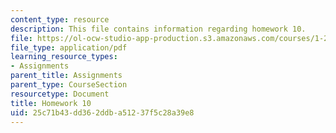 ```yaml
---
content_type: resource
description: This file contains information regarding homework 10.
file: https://ol-ocw-studio-app-production.s3.amazonaws.com/courses/1-264j-database-internet-and-systems-integration-technologies-fall-2013/25c71b43dd362ddba51237f5c28a39e8_MIT1_264JF13_HW10.pdf
file_type: application/pdf
learning_resource_types:
- Assignments
parent_title: Assignments
parent_type: CourseSection
resourcetype: Document
title: Homework 10
uid: 25c71b43-dd36-2ddb-a512-37f5c28a39e8
---
```

